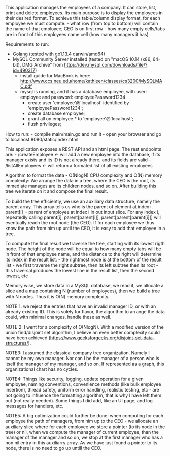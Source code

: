 This application manages the employees of a company. It can store, list, print and delete employees. 
Its main purpose is to display the employees in their desired format. 
To achieve this table/column display format, for each employee we must compute: 
    - what row (from top to bottom) will contain the name of that employee; CEO is on first row
    - how many empty cells/tabs are in front of this employees name cell (how many managers it has) 


Requirements to run:
- Golang (tested with go1.13.4 darwin/amd64)
- MySQL Community Server installed (tested on "macOS 10.14 (x86, 64-bit), DMG Archive" from https://dev.mysql.com/downloads/file/?id=490317)
    - install guide for MacBook is here: http://www.ccs.neu.edu/home/kathleen/classes/cs3200/MySQLMAC.pdf
    - mysql is running, and it has a database employee, with user: employee and password: employeePassword1234
        - create user 'employee'@'localhost' identified by 'employeePassword1234';
        - create database employee;
        - grant all on employee.* to 'employee'@'localhost';
        - flush privileges;

How to run:
    - compile main/main.go and run it 
    - open your browser and go to localhost:8080/static/index.html


This application exposes a REST API and an html page. The rest endpoints are:
    - /createEmployee  <- will add a new employee into the database, if its manager
    exists and its ID is not already there, and its fields are valid
    - /listAllEmployees <- will return a formated list of all existing employees


Algorithm to format the data - O(NlogN) CPU complexity and O(N) memory complexity:
We arrange the data in a tree, where the CEO is the root, its immediate manages are its children nodes,
and so on. After building this tree we iterate on it and compose the final result.

To build the tree efficiently, we use an auxiliary data structure, namely the parent array. This array
tells us who is the parent of element at index i. parent[i] = parent of employee at index i in out input slice. For any index i, repeatedly calling parent[i], parent[parent[i]], parent[parent[parent[i]]] will eventually reach the root node (the CEO). If for each employee we thus know the path from him up until the CEO, it is easy to add that employee in a tree.

To compute the final result we traverse the tree, starting with its lowest rigth node. The height of the
node will be equal to how many empty tabs will be in front of that employee name, and the distance to
the right will determine its index in the result list:
    - the rightmost node is at the bottom of the result list
    - we first traverse the right subtree, then its left subtree then its root
    - this traversal produces the lowest line in the result list, then the second lowest, etc

Memory wise, we store data in a MySQL database, we read it, we allocate a slice and a map containing N (number of
employees), then we build a tree with N nodes. Thus it is O(N) memory complexity.

NOTE 1: we reject the entries that have an invalid manager ID, or with an already existing ID. 
This is solely for flavor, the algorithm to arrange the data could, with minimal changes, handle these as well.

NOTE 2: I went for a complexity of O(NlogN). With a modified version of the union find/disjoint set algorithm,
I believe an even better complexity could have been achieved (https://www.geeksforgeeks.org/disjoint-set-data-structures/).

NOTE3: I assumed the classical company tree organization. Namely I cannot be my own manager.
Nor can I be the manager of a person who is itself the manager of my manager, and so on. 
If represented as a graph, this organizational chart has no cycles. 

NOTE4: Things like security, logging, update operation for a given employee, naming conventions, convenience methods (like bulk employee insertion),
thread safety, uniform error handling, realistic testing, etc - are not going to influence the formatting algorithm, that is why I have left them out (not really needed). Some things I did add, like an UI page, and log messages for handlers, etc.

NOTE5: A big optimization could further be done: when computing for each employee the path of managers, from him up to the CEO -
we allocate an auxiliary slice where for each employee we store a pointer (to its node in the tree) or nil,
when we compute the manager of current employee, than the manager of the manager and so on, we stop at the first manager
who has a non nil entry in this auxiliarry array. As we have just found a pointer to its node, there is no need to go up untill the CEO.

